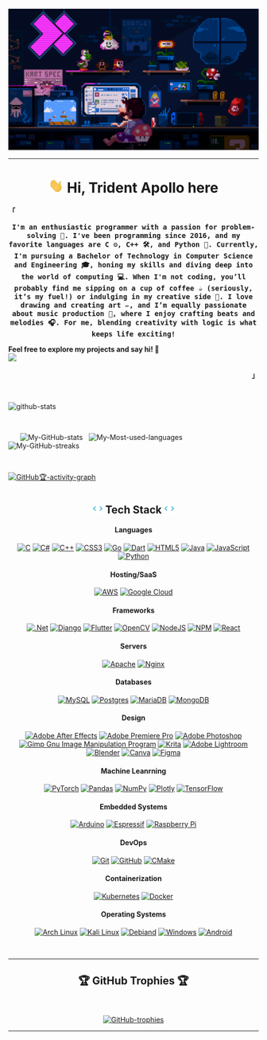 ![Profile-banner](./banners/Mario-coding-2.gif)

---

<h1 align=center> <img src="wave.gif" width="30px"> Hi, Trident Apollo here </h1>

<p align="left"><strong><samp>「</samp></strong></p> 
  <p align="center">
    <samp>
        <b>
   I'm an enthusiastic programmer with a passion for problem-solving 🧩. I've been programming since 2016, and my favorite languages are C ⚙️, C++ 🛠️, and Python 🐍. Currently, I'm pursuing a Bachelor of Technology in Computer Science and Engineering 🎓, honing my skills and diving deep into the world of computing 💻.
  When I'm not coding, you’ll probably find me sipping on a cup of coffee ☕ (seriously, it’s my fuel!) or indulging in my creative side 🎨. I love drawing and creating art ✏️, and I’m equally passionate about music production 🎵, where I enjoy crafting beats and melodies 🎧. For me, blending creativity with logic is what keeps life exciting!

  Feel free to explore my projects and say hi! 🚀
      </b>
       <br>
        <image src="https://readme-typing-svg.herokuapp.com?font=Iosevka&size=16&color=97a4e2&center=true&width=410&height=45&repeat=false&lines=I+use+'Arch'+BTW.">
    </samp>
  </p>
<p align="right"><strong><samp>」</samp></strong></p>
<br>

<!------------------------------------------------------------------------------------------------------------------------------------------------------------------------------------->



![github-stats](https://stats.dooboo.io/api/github-stats?login=TriDEntApollO)

<br/>

&nbsp;&nbsp;&nbsp;&nbsp;&nbsp; ![My-GitHub-stats](https://github-readme-stats.vercel.app/api?username=TriDEntApollO&theme=tokyonight&hide_border=true&count_private=false&border_radius=20) &nbsp; ![My-Most-used-languages](https://github-readme-stats.vercel.app/api/top-langs/?username=TriDEntApollO&theme=tokyonight&hide_border=true&include_all_commits=false&count_private=false&layout=compact&border_radius=20)
&nbsp;&nbsp;&nbsp;&nbsp;&nbsp;&nbsp;&nbsp;&nbsp;&nbsp;&nbsp;&nbsp;&nbsp;&nbsp;&nbsp;&nbsp;&nbsp;&nbsp;&nbsp;&nbsp;&nbsp;&nbsp; ![My-GitHub-streaks](https://github-readme-streak-stats.herokuapp.com/?user=TriDEntApollO&theme=tokyonight&hide_border=true&border_radius=20)

<br/>

[![GitHub🏆-activity-graph](https://github-readme-activity-graph.vercel.app/graph?username=TriDEntApollO&theme=github-compact&hide_border=true&grid=false&custom_title=Contribution%20graph)](https://github.com/TriDEntApollO/github-readme-activity-graph)


<h1> <!---------------------------------------------------------------------------------------------------------------------------------------------------------------------------> </h1>
<h2 align=center><img src="./anim-code.gif" height="20px"/>  Tech Stack  <img src="./anim-code.gif" height="20px"/></h2>

<h4 align=center> Languages </h4>

<div align=center>

<a href="">![C](https://img.shields.io/badge/c-%2300600C.svg?style=for-the-badge&logo=c&logoColor=white)</a> 
<a href="">![C#](https://img.shields.io/badge/c%23-%23239120.svg?style=for-the-badge&logo=c-sharp&logoColor=white)</a>
<a href="">![C++](https://img.shields.io/badge/c++-%2300599C.svg?style=for-the-badge&logo=c%2B%2B&logoColor=white)</a>
<a href="">![CSS3](https://img.shields.io/badge/css3-%231572B6.svg?style=for-the-badge&logo=css3&logoColor=white)</a>
<a href="">![Go](https://img.shields.io/badge/go-%2300ADD8.svg?style=for-the-badge&logo=go&logoColor=white)</a>
<a href="">![Dart](https://img.shields.io/badge/dart-%230175C2.svg?style=for-the-badge&logo=dart&logoColor=white)</a>
<a href="">![HTML5](https://img.shields.io/badge/html5-%23E34F26.svg?style=for-the-badge&logo=html5&logoColor=white)</a>
<a href="">![Java](https://img.shields.io/badge/java-%23ED8B00.svg?style=for-the-badge&logo=java&logoColor=white)</a>
<a href="">![JavaScript](https://img.shields.io/badge/javascript-%23323330.svg?style=for-the-badge&logo=javascript&logoColor=%23F7DF1E)</a>
<a href="">![Python](https://img.shields.io/badge/python-3670A0?style=for-the-badge&logo=python&logoColor=ffdd54)</a>

</div>

<h4 align=center> Hosting/SaaS </h4>

<div align=center>

<a href="">![AWS](https://img.shields.io/badge/AWS-%23FF9900.svg?style=for-the-badge&logo=amazon-aws&logoColor=white)</a>
<a href="">![Google Cloud](https://img.shields.io/badge/Google%20Cloud-%234285F4.svg?style=for-the-badge&logo=google-cloud&logoColor=white)</a>

</div>

<h4 align=center> Frameworks </h4>

<div align=center>

<a href="">![.Net](https://img.shields.io/badge/.NET-5C2D91?style=for-the-badge&logo=.net&logoColor=white)</a>
<a href="">![Django](https://img.shields.io/badge/django-%23092E20.svg?style=for-the-badge&logo=django&logoColor=white)</a>
<a href="">![Flutter](https://img.shields.io/badge/Flutter-%2302569B.svg?style=for-the-badge&logo=Flutter&logoColor=white)</a>
<a href="">![OpenCV](https://img.shields.io/badge/opencv-%23white.svg?style=for-the-badge&logo=opencv&logoColor=white)</a>
<a href="">![NodeJS](https://img.shields.io/badge/node.js-6DA55F?style=for-the-badge&logo=node.js&logoColor=white)</a>
<a href="">![NPM](https://img.shields.io/badge/NPM-%23000000.svg?style=for-the-badge&logo=npm&logoColor=white)</a>
<a href="">![React](https://img.shields.io/badge/react-%2320232a.svg?style=for-the-badge&logo=react&logoColor=%2361DAFB)</a>

</div>

<h4 align=center> Servers </h4>

<div align=center>

<a href="">![Apache](https://img.shields.io/badge/apache-%23D42029.svg?style=for-the-badge&logo=apache&logoColor=white)</a>
<a href="">![Nginx](https://img.shields.io/badge/nginx-%23009639.svg?style=for-the-badge&logo=nginx&logoColor=white)</a>

</div>

<h4 align=center> Databases </h4>

<div align=center>

<a href="">![MySQL](https://img.shields.io/badge/mysql-%2300f.svg?style=for-the-badge&logo=mysql&logoColor=white)</a>
<a href="">![Postgres](https://img.shields.io/badge/postgres-%23316192.svg?style=for-the-badge&logo=postgresql&logoColor=white)</a>
<a href="">![MariaDB](https://img.shields.io/badge/MariaDB-003545?style=for-the-badge&logo=mariadb&logoColor=white)</a>
<a href="">![MongoDB](https://img.shields.io/badge/MongoDB-%234ea94b.svg?style=for-the-badge&logo=mongodb&logoColor=white)</a>

</div>

<h4 align=center> Design </h4>

<div align=center>

<a href="">![Adobe After Effects](https://img.shields.io/badge/Adobe%20After%20Effects-9999FF.svg?style=for-the-badge&logo=Adobe%20After%20Effects&logoColor=white)</a>
<a href="">![Adobe Premiere Pro](https://img.shields.io/badge/Adobe%20Premiere%20Pro-9999FF.svg?style=for-the-badge&logo=Adobe%20Premiere%20Pro&logoColor=white)</a>
<a href="">![Adobe Photoshop](https://img.shields.io/badge/adobephotoshop-%2331A8FF.svg?style=for-the-badge&logo=adobephotoshop&logoColor=white)</a>
<a href="">![Gimp Gnu Image Manipulation Program](https://img.shields.io/badge/Gimp-657D8B?style=for-the-badge&logo=gimp&logoColor=FFFFFF)</a>
<a href="">![Krita](https://img.shields.io/badge/Krita-203759?style=for-the-badge&logo=krita&logoColor=EEF37B)</a>
<a href="">![Adobe Lightroom](https://img.shields.io/badge/Adobe%20Lightroom-31A8FF.svg?style=for-the-badge&logo=Adobe%20Lightroom&logoColor=white)</a>
<a href="">![Blender](https://img.shields.io/badge/blender-%23F5792A.svg?style=for-the-badge&logo=blender&logoColor=white)</a>
<a href="">![Canva](https://img.shields.io/badge/Canva-%2300C4CC.svg?style=for-the-badge&logo=Canva&logoColor=white)</a>
<a href="">![Figma](https://img.shields.io/badge/figma-%23F24E1E.svg?style=for-the-badge&logo=figma&logoColor=white)</a>

</div>

<h4 align=center> Machine Leanrning </h4>

<div align=center>

<a href="">![PyTorch](https://img.shields.io/badge/PyTorch-%23EE4C2C.svg?style=for-the-badge&logo=PyTorch&logoColor=white)</a>
<a href="">![Pandas](https://img.shields.io/badge/pandas-%23150458.svg?style=for-the-badge&logo=pandas&logoColor=white)</a>
<a href="">![NumPy](https://img.shields.io/badge/numpy-%23013243.svg?style=for-the-badge&logo=numpy&logoColor=white)</a>
<a href="">![Plotly](https://img.shields.io/badge/Plotly-%233F4F75.svg?style=for-the-badge&logo=plotly&logoColor=white)</a>
<a href="">![TensorFlow](https://img.shields.io/badge/TensorFlow-%23FF6F00.svg?style=for-the-badge&logo=TensorFlow&logoColor=white)</a>

</div>

<h4 align=center> Embedded Systems </h4>

<div align=center>

<a href="">![Arduino](https://img.shields.io/badge/-Arduino-00979D?style=for-the-badge&logo=Arduino&logoColor=white)</a>
<a href="">![Espressif](https://img.shields.io/badge/espressif-E7352C?style=for-the-badge&logo=espressif&logoColor=white)</a>
<a href="">![Raspberry Pi](https://img.shields.io/badge/-RaspberryPi-C51A4A?style=for-the-badge&logo=Raspberry-Pi)</a>

</div>

<h4 align=center> DevOps </h4>

<div align=center>

<a href="">![Git](https://img.shields.io/badge/git-%23F05033.svg?style=for-the-badge&logo=git&logoColor=white)</a>
<a href="">![GitHub](https://img.shields.io/badge/github-%23010409.svg?style=for-the-badge&logo=github&logoColor=white)</a>
<a href="">![CMake](https://img.shields.io/badge/CMake-%23008FBA.svg?style=for-the-badge&logo=cmake&logoColor=white)</a>

</div>

<h4 align=center> Containerization </h4>

<div align=center>

<a href="">![Kubernetes](https://img.shields.io/badge/kubernetes-%23326ce5.svg?style=for-the-badge&logo=kubernetes&logoColor=white)</a>
<a href="">![Docker](https://img.shields.io/badge/docker-%230db7ed.svg?style=for-the-badge&logo=docker&logoColor=white)</a>

</div>

<h4 align=center> Operating Systems </h4>

<div align=center>

<a href="">![Arch Linux](https://img.shields.io/badge/Arch_Linux-1793D1?style=for-the-badge&logo=arch-linux&logoColor=white)</a>
<a href="">![Kali Linux](https://img.shields.io/badge/Kali_Linux-557C94?style=for-the-badge&logo=kali-linux&logoColor=white)</a>
<a href="">![Debiand](https://img.shields.io/badge/Debian-A81D33?style=for-the-badge&logo=debian&logoColor=white)</a>
<a href="">![Windows](https://img.shields.io/badge/Windows-0078D6?style=for-the-badge&logo=windows&logoColor=white)</a>
<a href="">![Android](https://img.shields.io/badge/Android-3DDC84?style=for-the-badge&logo=android&logoColor=white)</a>


</div>


</br>

---

<h2 align=center>🏆 GitHub Trophies 🏆</h2>

<br>

<div align=center> 

[![GitHub-trophies](https://github-trophies.vercel.app/?username=TriDEntApollO&theme=nord&layout=compact&no-frame=true&no-bg=true&margin-w=6)](https://github.com/ryo-ma/github-profile-trophy)

</div>

---
